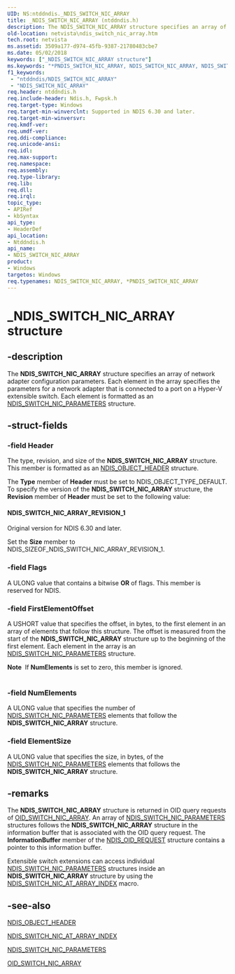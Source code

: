 ```yaml
---
UID: NS:ntddndis._NDIS_SWITCH_NIC_ARRAY
title: _NDIS_SWITCH_NIC_ARRAY (ntddndis.h)
description: The NDIS_SWITCH_NIC_ARRAY structure specifies an array of network adapter configuration parameters.
old-location: netvista\ndis_switch_nic_array.htm
tech.root: netvista
ms.assetid: 3509a177-d974-45fb-9387-21780483cbe7
ms.date: 05/02/2018
keywords: ["_NDIS_SWITCH_NIC_ARRAY structure"]
ms.keywords: "*PNDIS_SWITCH_NIC_ARRAY, NDIS_SWITCH_NIC_ARRAY, NDIS_SWITCH_NIC_ARRAY structure [Network Drivers Starting with Windows Vista], PNDIS_SWITCH_NIC_ARRAY, PNDIS_SWITCH_NIC_ARRAY structure pointer [Network Drivers Starting with Windows Vista], _NDIS_SWITCH_NIC_ARRAY, netvista.ndis_switch_nic_array, ntddndis/NDIS_SWITCH_NIC_ARRAY, ntddndis/PNDIS_SWITCH_NIC_ARRAY"
f1_keywords:
 - "ntddndis/NDIS_SWITCH_NIC_ARRAY"
 - "NDIS_SWITCH_NIC_ARRAY"
req.header: ntddndis.h
req.include-header: Ndis.h, Fwpsk.h
req.target-type: Windows
req.target-min-winverclnt: Supported in NDIS 6.30 and later.
req.target-min-winversvr: 
req.kmdf-ver: 
req.umdf-ver: 
req.ddi-compliance: 
req.unicode-ansi: 
req.idl: 
req.max-support: 
req.namespace: 
req.assembly: 
req.type-library: 
req.lib: 
req.dll: 
req.irql: 
topic_type:
- APIRef
- kbSyntax
api_type:
- HeaderDef
api_location:
- Ntddndis.h
api_name:
- NDIS_SWITCH_NIC_ARRAY
product:
- Windows
targetos: Windows
req.typenames: NDIS_SWITCH_NIC_ARRAY, *PNDIS_SWITCH_NIC_ARRAY
---
```


# _NDIS_SWITCH_NIC_ARRAY structure


## -description



The <b>NDIS_SWITCH_NIC_ARRAY</b> structure specifies an array of  network adapter configuration parameters. Each element in the array specifies the parameters for a  network adapter that is connected to a port on a Hyper-V extensible switch. Each element is formatted as an <a href="https://docs.microsoft.com/windows-hardware/drivers/ddi/ntddndis/ns-ntddndis-_ndis_switch_nic_parameters">NDIS_SWITCH_NIC_PARAMETERS</a> structure.




## -struct-fields




### -field Header

The type, revision, and size of the <b>NDIS_SWITCH_NIC_ARRAY</b> structure. This member is formatted as an <a href="https://docs.microsoft.com/windows-hardware/drivers/ddi/ntddndis/ns-ntddndis-_ndis_object_header">NDIS_OBJECT_HEADER</a> structure.

The <b>Type</b> member of <b>Header</b> must be set to NDIS_OBJECT_TYPE_DEFAULT. To specify the version of the <b>NDIS_SWITCH_NIC_ARRAY</b> structure, the <b>Revision</b> member of <b>Header</b> must be set to the following value: 





#### NDIS_SWITCH_NIC_ARRAY_REVISION_1

Original version for NDIS 6.30 and later.

Set the <b>Size</b> member to NDIS_SIZEOF_NDIS_SWITCH_NIC_ARRAY_REVISION_1.


### -field Flags

A ULONG value that contains a bitwise <b>OR</b> of flags. This member is reserved for NDIS.




### -field FirstElementOffset

A USHORT value that specifies the offset, in bytes, to the first element in an array of elements that follow this structure. The offset is measured from the start of the <b>NDIS_SWITCH_NIC_ARRAY</b> structure up to the beginning of the first element. Each element in the array is an <a href="https://docs.microsoft.com/windows-hardware/drivers/ddi/ntddndis/ns-ntddndis-_ndis_switch_nic_parameters">NDIS_SWITCH_NIC_PARAMETERS</a> structure.



<div class="alert"><b>Note</b>  If <b>NumElements</b> is set to zero, this member is ignored.  </div>
<div> </div>

### -field NumElements

A ULONG value that specifies the number of <a href="https://docs.microsoft.com/windows-hardware/drivers/ddi/ntddndis/ns-ntddndis-_ndis_switch_nic_parameters">NDIS_SWITCH_NIC_PARAMETERS</a> elements that follow the <b>NDIS_SWITCH_NIC_ARRAY</b> structure. 


### -field ElementSize

A ULONG value that specifies the size, in bytes, of the <a href="https://docs.microsoft.com/windows-hardware/drivers/ddi/ntddndis/ns-ntddndis-_ndis_switch_nic_parameters">NDIS_SWITCH_NIC_PARAMETERS</a> elements that follows the <b>NDIS_SWITCH_NIC_ARRAY</b> structure. 


## -remarks



The <b>NDIS_SWITCH_NIC_ARRAY</b> structure is returned in OID query requests of <a href="https://docs.microsoft.com/windows-hardware/drivers/network/oid-switch-nic-array">OID_SWITCH_NIC_ARRAY</a>. An array of <a href="https://docs.microsoft.com/windows-hardware/drivers/ddi/ntddndis/ns-ntddndis-_ndis_switch_nic_parameters">NDIS_SWITCH_NIC_PARAMETERS</a> structures follows the <b>NDIS_SWITCH_NIC_ARRAY</b> structure in the information buffer that is associated with the OID query request. The <b>InformationBuffer</b> member of the <a href="https://docs.microsoft.com/windows-hardware/drivers/ddi/ndis/ns-ndis-_ndis_oid_request">NDIS_OID_REQUEST</a> structure contains a pointer to this information buffer.

Extensible switch extensions can access individual <a href="https://docs.microsoft.com/windows-hardware/drivers/ddi/ntddndis/ns-ntddndis-_ndis_switch_nic_parameters">NDIS_SWITCH_NIC_PARAMETERS</a> structures inside an <b>NDIS_SWITCH_NIC_ARRAY</b> structure by using the <a href="https://docs.microsoft.com/windows-hardware/drivers/network/ndis-switch-nic-at-array-index">NDIS_SWITCH_NIC_AT_ARRAY_INDEX</a> macro.




## -see-also




<b></b>



<a href="https://docs.microsoft.com/windows-hardware/drivers/ddi/ntddndis/ns-ntddndis-_ndis_object_header">NDIS_OBJECT_HEADER</a>



<a href="https://docs.microsoft.com/windows-hardware/drivers/network/ndis-switch-nic-at-array-index">NDIS_SWITCH_NIC_AT_ARRAY_INDEX</a>



<a href="https://docs.microsoft.com/windows-hardware/drivers/ddi/ntddndis/ns-ntddndis-_ndis_switch_nic_parameters">NDIS_SWITCH_NIC_PARAMETERS</a>



<a href="https://docs.microsoft.com/windows-hardware/drivers/network/oid-switch-nic-array">OID_SWITCH_NIC_ARRAY</a>
 

 


